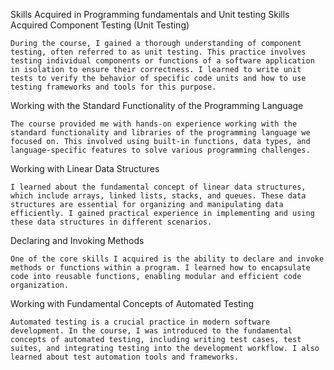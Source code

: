 Skills Acquired in Programming fundamentals and Unit testing
Skills Acquired
Component Testing (Unit Testing)

    During the course, I gained a thorough understanding of component testing, often referred to as unit testing. This practice involves testing individual components or functions of a software application in isolation to ensure their correctness. I learned to write unit tests to verify the behavior of specific code units and how to use testing frameworks and tools for this purpose.

Working with the Standard Functionality of the Programming Language

    The course provided me with hands-on experience working with the standard functionality and libraries of the programming language we focused on. This involved using built-in functions, data types, and language-specific features to solve various programming challenges.

Working with Linear Data Structures

    I learned about the fundamental concept of linear data structures, which include arrays, linked lists, stacks, and queues. These data structures are essential for organizing and manipulating data efficiently. I gained practical experience in implementing and using these data structures in different scenarios.

Declaring and Invoking Methods

    One of the core skills I acquired is the ability to declare and invoke methods or functions within a program. I learned how to encapsulate code into reusable functions, enabling modular and efficient code organization.

Working with Fundamental Concepts of Automated Testing

    Automated testing is a crucial practice in modern software development. In the course, I was introduced to the fundamental concepts of automated testing, including writing test cases, test suites, and integrating testing into the development workflow. I also learned about test automation tools and frameworks.
